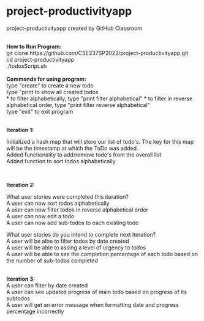 # project-productivityapp
project-productivityapp created by GitHub Classroom

<br />
<strong>How to Run Program: </strong> <br />
git clone https://github.com/CSE237SP2022/project-productivityapp.git <br />
cd project-productivityapp <br />
./todosScript.sh  <br />
<br />
<strong> Commands for using program: </strong><br />
type "create" to create a new todo <br/>
type "print to show all created todos <br />
* to filter alphabetically, type "print filter alphabetical"
* to filter in reverse alphabetical order, type "print filter reverse alphabetical" <br />
type "exit" to exit program <br />
<br />

<strong>Iteration 1: </strong><br />

Initialized a hash map that will store our list of todo's. The key for this map will be the timestamp at which the ToDo was added. <br />
Added functionality to add/remove todo's from the overall list <br />
Added function to sort todos alphabetically <br />

<br />

<strong>Iteration 2: </strong> <br />

What user stories were completed this iteration?  <br />
A user can now sort todos alphabetically  <br />
A user can now filter todos in reverse alphabetical order  <br />
A user can now edit a todo  <br />
A user can now add sub-todos to each existing todo  <br />

What user stories do you intend to complete next iteration?  <br />
A user will be albe to filter todos by date created  <br />
A user will be able to assing a level of urgency to todos  <br />
A user will be able to see the completion percentage of each todo based on the number of sub-todos completed  <br />

<br />
<strong>Iteration 3: </strong><br />
A user can filter by date created <br />
A user can see updated progress of main todo based on progress of its subtodos <br />
A user will get an error message when formatting date and progress percentage incorrectly  <br />

